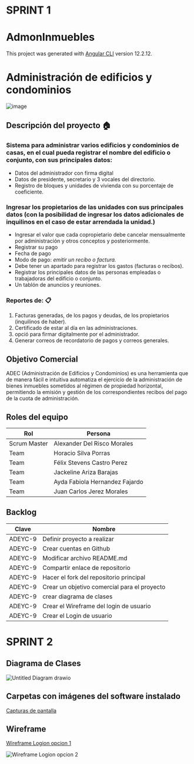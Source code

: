 # SPRINT 1
# AdmonInmuebles

This project was generated with [Angular CLI](https://github.com/angular/angular-cli) version 12.2.12.

# Administración de edificios y condominios  
 ![image](https://user-images.githubusercontent.com/27290861/139138408-c0c9c063-ce6f-4b16-883d-cf40d2ea4f61.png)
## Descripción del proyecto 🏠
### Sistema para administrar varios edificios y condominios de casas, en el cual pueda registrar el nombre del edificio o conjunto, con sus principales datos:
* Datos del administrador con firma digital
* Datos de presidente, secretario y 3 vocales del directorio. 
* Registro de bloques y unidades de vivienda con su porcentaje de coeficiente. 
### Ingresar los propietarios de las unidades con sus principales datos (con la posibilidad de ingresar los datos adicionales de inquilinos en el caso de estar arrendada la unidad.) 
* Ingresar el valor que cada copropietario debe cancelar mensualmente por administración y otros conceptos y posteriormente. 
* Registrar su pago 
* Fecha de pago 
* Modo de pago: *emitir un recibo o factura.* 
* Debe tener un apartado para registrar los gastos (facturas o recibos).  
* Registrar los principales datos de las personas empleadas o trabajadoras del edificio o conjunto.
* Un tablón de anuncios y reuniones. 

### Reportes de: 📋
1. Facturas generadas, de los pagos y deudas, de los propietarios (inquilinos de haber).
1. Certificado de estar al día en las administraciones.
1. opció para firmar digitalmente por el administrador.
1. Generar correos de recordatorio de pagos y correos generales.

## Objetivo Comercial
ADEC (Administración de Edificios y Condominios) es una herramienta que de manera fácil e intuitiva automatiza el ejercicio de la administración de bienes inmuebles sometidos al régimen de propiedad horizontal, permitiendo la emisión y gestión de los correspondientes recibos del pago de la cuota de administración.

## Roles del equipo
| Rol |Persona  |
|--|--|
| Scrum Master | Alexander Del Risco Morales|
| Team | Horacio Silva Porras|
| Team | Félix Stevens Castro Perez|
| Team | Jackeline Ariza Barajas|
| Team | Ayda Fabiola Hernandez Fajardo|
| Team | Juan Carlos Jerez Morales|

## Backlog

|Clave|  Nombre|
|--|--|
| ADEYC-9 |  Definir proyecto a realizar|
| ADEYC-9 |  Crear cuentas en Github|
| ADEYC-9 |  Modificar archivo README.md|
| ADEYC-9 |  Compartir enlace de repositorio|
| ADEYC-9 |  Hacer el fork del repositorio principal|
| ADEYC-9 |  Crear un objetivo comercial para el proyecto|
| ADEYC-9 |  crear diagrama de clases|
| ADEYC-9 |  Crear el Wireframe del login de usuario|
| ADEYC-9 |  Crear el Login de usuario|

# SPRINT 2


## Diagrama de Clases

![Untitled Diagram drawio](https://user-images.githubusercontent.com/93050072/140664487-c244d28a-f096-4617-a015-d75c1593a2c5.jpg)

## Carpetas con imágenes del software instalado

[Capturas de pantalla](https://drive.google.com/drive/folders/1HcFS2ZFPNxw3KB5fGjLreIcSHvwSMMJR?usp=sharing)

## Wireframe 
[Wireframe Logion opcion 1](https://www.figma.com/file/8m6py5RzDYMKupdRu8LksK/Untitled?node-id=0%3A1)



![Wireframe Logion opcion 2](https://user-images.githubusercontent.com/93050072/141002724-83749e26-e5b0-4f84-a60e-f58399f28bbf.jpeg)


